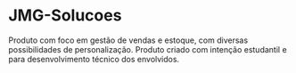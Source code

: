 # JMG-Solucoes
Produto com foco em gestão de vendas e estoque, com diversas possibilidades de personalização. Produto criado com intenção estudantil e para desenvolvimento técnico dos envolvidos.
